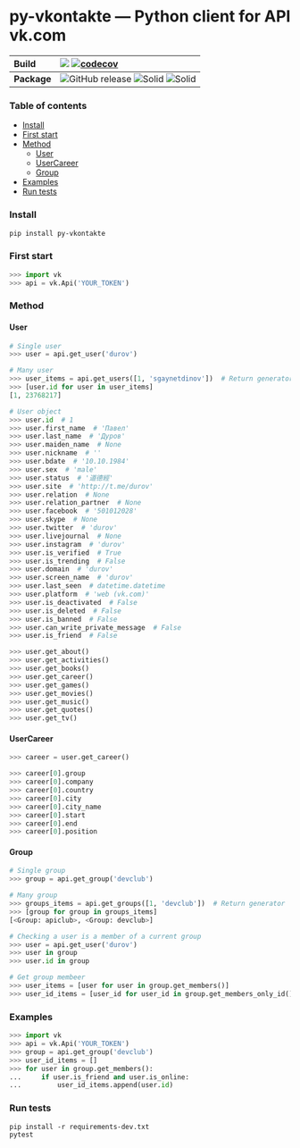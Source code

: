 # py-vkontakte — Python client for API vk.com

**Build** | ![](https://github.com/sgaynetdinov/py-vkontakte/workflows/unittest/badge.svg) [![codecov](https://codecov.io/gh/sgaynetdinov/py-vkontakte/branch/master/graph/badge.svg)](https://codecov.io/gh/sgaynetdinov/py-vkontakte)
:---   | :---  
**Package** | ![GitHub release](https://img.shields.io/github/release/sgaynetdinov/py-vkontakte.svg) ![Solid](https://img.shields.io/pypi/pyversions/py-vkontakte.svg) ![Solid](https://img.shields.io/pypi/wheel/py-vkontakte.svg)


### Table of contents

- [Install](#install)
- [First start](#first-start)
- [Method](#method)
  - [User](#user)
  - [UserCareer](#usercareer)
  - [Group](#group)
- [Examples](#examples)
- [Run tests](#run-tests)


### Install

```sh
pip install py-vkontakte
```

### First start

```python
>>> import vk
>>> api = vk.Api('YOUR_TOKEN')
```

### Method

#### User
```python
# Single user
>>> user = api.get_user('durov')

# Many user
>>> user_items = api.get_users([1, 'sgaynetdinov'])  # Return generator
>>> [user.id for user in user_items]
[1, 23768217]

# User object
>>> user.id  # 1
>>> user.first_name  # 'Павел'
>>> user.last_name  # 'Дуров'
>>> user.maiden_name  # None
>>> user.nickname  # ''
>>> user.bdate  # '10.10.1984'
>>> user.sex  # 'male'
>>> user.status  # '道德經'
>>> user.site  # 'http://t.me/durov'
>>> user.relation  # None
>>> user.relation_partner  # None
>>> user.facebook  # '501012028'
>>> user.skype  # None
>>> user.twitter  # 'durov'
>>> user.livejournal  # None
>>> user.instagram  # 'durov'
>>> user.is_verified  # True
>>> user.is_trending  # False
>>> user.domain  # 'durov'
>>> user.screen_name  # 'durov'
>>> user.last_seen  # datetime.datetime
>>> user.platform  # 'web (vk.com)'
>>> user.is_deactivated  # False
>>> user.is_deleted  # False
>>> user.is_banned  # False
>>> user.can_write_private_message  # False
>>> user.is_friend  # False

>>> user.get_about()
>>> user.get_activities()
>>> user.get_books()
>>> user.get_career()
>>> user.get_games()
>>> user.get_movies()
>>> user.get_music()
>>> user.get_quotes()
>>> user.get_tv()
```


#### UserCareer
```python
>>> career = user.get_career()

>>> career[0].group
>>> career[0].company
>>> career[0].country
>>> career[0].city
>>> career[0].city_name
>>> career[0].start
>>> career[0].end
>>> career[0].position
```


#### Group

```python
# Single group
>>> group = api.get_group('devclub')

# Many group
>>> groups_items = api.get_groups([1, 'devclub'])  # Return generator
>>> [group for group in groups_items]
[<Group: apiclub>, <Group: devclub>]

# Checking a user is a member of a current group
>>> user = api.get_user('durov')
>>> user in group
>>> user.id in group

# Get group membeer
>>> user_items = [user for user in group.get_members()]
>>> user_id_items = [user_id for user_id in group.get_members_only_id()]
```

### Examples

```python
>>> import vk
>>> api = vk.Api('YOUR_TOKEN')
>>> group = api.get_group('devclub')
>>> user_id_items = []
>>> for user in group.get_members():
...     if user.is_friend and user.is_online:
...     	user_id_items.append(user.id)
```

### Run tests

```
pip install -r requirements-dev.txt
pytest
```
